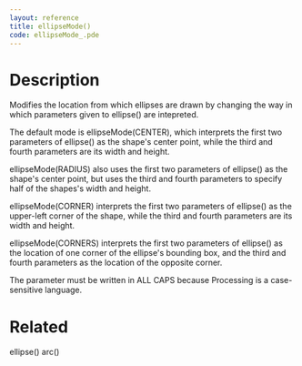 ```yaml
---
layout: reference
title: ellipseMode()
code: ellipseMode_.pde
---
```


# Description

Modifies the location from which ellipses are drawn by changing the way in which parameters given to ellipse() are intepreted.

The default mode is ellipseMode(CENTER), which interprets the first two parameters of ellipse() as the shape's center point, while the third and fourth parameters are its width and height.

ellipseMode(RADIUS) also uses the first two parameters of ellipse() as the shape's center point, but uses the third and fourth parameters to specify half of the shapes's width and height.

ellipseMode(CORNER) interprets the first two parameters of ellipse() as the upper-left corner of the shape, while the third and fourth parameters are its width and height.

ellipseMode(CORNERS) interprets the first two parameters of ellipse() as the location of one corner of the ellipse's bounding box, and the third and fourth parameters as the location of the opposite corner.

The parameter must be written in ALL CAPS because Processing is a case-sensitive language.

# Related

ellipse()
arc()
